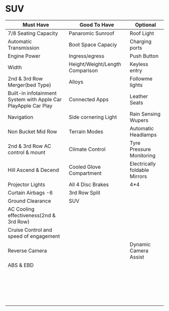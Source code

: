 # SUV

| Must Have | Good To Have | Optional |
| --- | --- | --- |
| 7/8 Seating Capacity  | Panaromic Sunroof | Roof  Light   |
| Automatic Transmission  | Boot Space Capaciy | Charging ports  |
| Engine Power | Ingress/egress|  Push Button |
| Width| Height/Weight/Length Comparison | Keyless entry  |
| 2nd & 3rd Row Merger(bed Type) | Alloys | Followme lights  |
| Built-in infotainment System with Apple Car PlayApple Car Play | Connected Apps | Leather Seats  |
| Navigation | Side cornering Light | Rain Sensing Wupers  |
| Non Bucket Mid Row | Terrain Modes | Automatic Headlamps  |
| 2nd & 3rd Row AC control & mount | Climate Control | Tyre Pressure Monitoring  |
| Hill Ascend & Decend | Cooled Glove Compartment |  Electrically foldable Mirrors |
| Projector Lights  | All 4 Disc Brakes | 4*4  |
| Curtain Airbags -6   | 3rd Row Split |   |
| Ground Clearance | SUV  |   |
| AC Cooling effectiveness(2nd & 3rd Row) |  |   |
| Cruise Control and speed of engagement  |  |   |
| Reverse Camera |  | Dynamic Camera Assist |
| ABS & EBD  |  |   |
|  |  |   |
|  |  |   |
|  |  |   |
|  |  |   |
|  |  |   |
|  |  |   |
|  |  |   |
|  |  |   |
|  |  |   |
|  |  |   |
|  |  |   |
|  |  |   |
|  |  |   |
|  |  |   |
|  |  |   |
|  |  |   |
|  |  |   |
|  |  |   |
|  |  |   |


